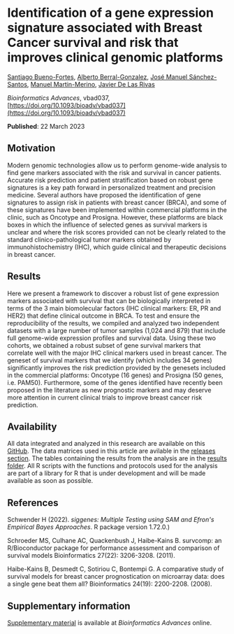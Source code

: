 # Identification of a gene expression signature associated with Breast Cancer survival and risk that improves clinical genomic platforms
[Santiago Bueno-Fortes](https://scholar.google.com/scholar?q=author:%22Bueno-Fortes%20Santiago%22), [Alberto Berral-Gonzalez](https://scholar.google.com/scholar?q=author:%22Berral-Gonz%C3%A1lez%20Alberto%22), [José Manuel Sánchez-Santos](https://scholar.google.com/scholar?q=author:%22S%C3%A1nchez-Santos%20Jos%C3%A9%20Manuel%22), [Manuel Martin-Merino](https://scholar.google.com/scholar?q=author:%22Merino%20Manuel%20Mart%C3%ADn%22), [Javier De Las Rivas](https://scholar.google.com/scholar?q=author:%22De%20Las%20Rivas%20Javier%22)

_Bioinformatics Advances_, vbad037, [https://doi.org/10.1093/bioadv/vbad037](https://doi.org/10.1093/bioadv/vbad037)

**Published**: 22 March 2023

## Motivation

Modern genomic technologies allow us to perform genome-wide analysis to find gene markers associated with the risk and survival in cancer patients. Accurate risk prediction and patient stratification based on robust gene signatures is a key path forward in personalized treatment and precision medicine. Several authors have proposed the identification of gene signatures to assign risk in patients with breast cancer (BRCA), and some of these signatures have been implemented within commercial platforms in the clinic, such as Oncotype and Prosigna. However, these platforms are black boxes in which the influence of selected genes as survival markers is unclear and where the risk scores provided can not be clearly related to the standard clinico-pathological tumor markers obtained by immunohistochemistry (IHC), which guide clinical and therapeutic decisions in breast cancer.

## Results

Here we present a framework to discover a robust list of gene expression markers associated with survival that can be biologically interpreted in terms of the 3 main biomolecular factors (IHC clinical markers: ER, PR and HER2) that define clinical outcome in BRCA. To test and ensure the reproducibility of the results, we compiled and analyzed two independent datasets with a large number of tumor samples (1,024 and 879) that include full genome-wide expression profiles and survival data. Using these two cohorts, we obtained a robust subset of gene survival markers that correlate well with the major IHC clinical markers used in breast cancer. The geneset of survival markers that we identify (which includes 34 genes) significantly improves the risk prediction provided by the genesets included in the commercial platforms: Oncotype (16 genes) and Prosigna (50 genes, i.e. PAM50). Furthermore, some of the genes identified have recently been proposed in the literature as new prognostic markers and may deserve more attention in current clinical trials to improve breast cancer risk prediction.

## Availability

All data integrated and analyzed in this research are available on this [GitHub](https://github.com/jdelasrivas-lab/breastcancersurvsign). The data matrices used in this article are avilable in the [releases section](https://github.com/jdelasrivas-lab/breastcancersurvsign/releases).
The tables containing the results from the analysis are in the [results folder](https://github.com/jdelasrivas-lab/breastcancersurvsign/tree/main/results). All R scripts with the functions and protocols used for the analysis are part of a library for R that is under development and will be made available as soon as possible.

## References

Schwender H (2022). _siggenes: Multiple Testing using SAM and Efron's Empirical Bayes Approaches_. R package version 1.72.0.)

Schroeder MS, Culhane AC, Quackenbush J, Haibe-Kains B. survcomp: an R/Bioconductor package for performance assessment and comparison of survival models Bioinformatics 27(22): 3206-3208. (2011).

Haibe-Kains B, Desmedt C, Sotiriou C, Bontempi G. A comparative study of survival models for breast cancer prognostication on microarray data: does a single gene beat them all? Bioinformatics 24(19): 2200-2208. (2008).

## Supplementary information

[Supplementary material](https://oup.silverchair-cdn.com/oup/backfile/Content_public/Journal/bioinformaticsadvances/PAP/10.1093_bioadv_vbad037/1/vbad037_supplementary_data.pdf?Expires=1682740047&Signature=IGQ4hIZry5tslpkKfEnc49Wy2CCwmmiJtVM2QPKQLi~DyEB6KYCsDhfiZ1L9O~T6vvoNedMZqVhr059DEYqPpT6TeTq-7H9VBwRxcHHO5VmQYlHre-aCJp~Wz-nlwLZVXnBfdL9KSPOTy-rMDuxNi2-I6fbhk3V~7J~XQ80VvTPWfPiDfHX3GmLwTIFelbSO~p31FCJrKwBTw1r8SNxujbv0sR7~8BjlqZSjIVKcTJBRTBs~5WNY6C-WifMBXVWXbXUvhjVLQ8CjUfZ~sK2nHe9yYo1v-M7c8vja6a4RwRuu8CiCD35IKZyqjmxG7iD-zHuxSbDsnA~K3UNKow5TBA__&Key-Pair-Id=APKAIE5G5CRDK6RD3PGA) is available at _Bioinformatics Advances_ online.

